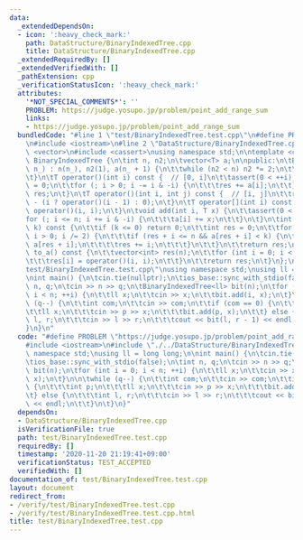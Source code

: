 ```yaml
---
data:
  _extendedDependsOn:
  - icon: ':heavy_check_mark:'
    path: DataStructure/BinaryIndexedTree.cpp
    title: DataStructure/BinaryIndexedTree.cpp
  _extendedRequiredBy: []
  _extendedVerifiedWith: []
  _pathExtension: cpp
  _verificationStatusIcon: ':heavy_check_mark:'
  attributes:
    '*NOT_SPECIAL_COMMENTS*': ''
    PROBLEM: https://judge.yosupo.jp/problem/point_add_range_sum
    links:
    - https://judge.yosupo.jp/problem/point_add_range_sum
  bundledCode: "#line 1 \"test/BinaryIndexedTree.test.cpp\"\n#define PROBLEM \"https://judge.yosupo.jp/problem/point_add_range_sum\"\
    \n#include <iostream>\n#line 2 \"DataStructure/BinaryIndexedTree.cpp\"\n#include\
    \ <vector>\n#include <cassert>\nusing namespace std;\n\ntemplate <class T> class\
    \ BinaryIndexedTree {\n\tint n, n2;\n\tvector<T> a;\n\npublic:\n\tBinaryIndexedTree(int\
    \ n_) : n(n_), n2(1), a(n_ + 1) {\n\t\twhile (n2 < n) n2 *= 2;\n\t\tn2 /= 2;\n\
    \t}\n\tT operator()(int i) const {  // [0, i]\n\t\tassert(0 < ++i);\n\t\tT res\
    \ = 0;\n\t\tfor (; i > 0; i -= i & -i) {\n\t\t\tres += a[i];\n\t\t}\n\t\treturn\
    \ res;\n\t}\n\tT operator()(int i, int j) const {  // [i, j]\n\t\treturn operator()(j)\
    \ - (i ? operator()(i - 1) : 0);\n\t}\n\tT operator[](int i) const {\n\t\treturn\
    \ operator()(i, i);\n\t}\n\tvoid add(int i, T x) {\n\t\tassert(0 < ++i);\n\t\t\
    for (; i <= n; i += i & -i) {\n\t\t\ta[i] += x;\n\t\t}\n\t}\n\tint lower_bound(T\
    \ k) const {\n\t\tif (k <= 0) return 0;\n\t\tint res = 0;\n\t\tfor (int i = n2;\
    \ i > 0; i /= 2) {\n\t\t\tif (res + i <= n && a[res + i] < k) {\n\t\t\t\tk -=\
    \ a[res + i];\n\t\t\t\tres += i;\n\t\t\t}\n\t\t}\n\t\treturn res;\n\t}\n\tvector<int>\
    \ to_a() const {\n\t\tvector<int> res(n);\n\t\tfor (int i = 0; i < n; ++i) {\n\
    \t\t\tres[i] = operator()(i, i);\n\t\t}\n\t\treturn res;\n\t}\n};\n#line 4 \"\
    test/BinaryIndexedTree.test.cpp\"\nusing namespace std;\nusing ll = long long;\n\
    \nint main() {\n\tcin.tie(nullptr);\n\tios_base::sync_with_stdio(false);\n\tint\
    \ n, q;\n\tcin >> n >> q;\n\tBinaryIndexedTree<ll> bit(n);\n\tfor (int i = 0;\
    \ i < n; ++i) {\n\t\tll x;\n\t\tcin >> x;\n\t\tbit.add(i, x);\n\t}\n\n\twhile\
    \ (q--) {\n\t\tint com;\n\t\tcin >> com;\n\t\tif (com == 0) {\n\t\t\tint p;\n\t\
    \t\tll x;\n\t\t\tcin >> p >> x;\n\t\t\tbit.add(p, x);\n\t\t} else {\n\t\t\tint\
    \ l, r;\n\t\t\tcin >> l >> r;\n\t\t\tcout << bit(l, r - 1) << endl;\n\t\t}\n\t\
    }\n}\n"
  code: "#define PROBLEM \"https://judge.yosupo.jp/problem/point_add_range_sum\"\n\
    #include <iostream>\n#include \"./../DataStructure/BinaryIndexedTree.cpp\"\nusing\
    \ namespace std;\nusing ll = long long;\n\nint main() {\n\tcin.tie(nullptr);\n\
    \tios_base::sync_with_stdio(false);\n\tint n, q;\n\tcin >> n >> q;\n\tBinaryIndexedTree<ll>\
    \ bit(n);\n\tfor (int i = 0; i < n; ++i) {\n\t\tll x;\n\t\tcin >> x;\n\t\tbit.add(i,\
    \ x);\n\t}\n\n\twhile (q--) {\n\t\tint com;\n\t\tcin >> com;\n\t\tif (com == 0)\
    \ {\n\t\t\tint p;\n\t\t\tll x;\n\t\t\tcin >> p >> x;\n\t\t\tbit.add(p, x);\n\t\
    \t} else {\n\t\t\tint l, r;\n\t\t\tcin >> l >> r;\n\t\t\tcout << bit(l, r - 1)\
    \ << endl;\n\t\t}\n\t}\n}"
  dependsOn:
  - DataStructure/BinaryIndexedTree.cpp
  isVerificationFile: true
  path: test/BinaryIndexedTree.test.cpp
  requiredBy: []
  timestamp: '2020-11-20 21:19:41+09:00'
  verificationStatus: TEST_ACCEPTED
  verifiedWith: []
documentation_of: test/BinaryIndexedTree.test.cpp
layout: document
redirect_from:
- /verify/test/BinaryIndexedTree.test.cpp
- /verify/test/BinaryIndexedTree.test.cpp.html
title: test/BinaryIndexedTree.test.cpp
---
```


